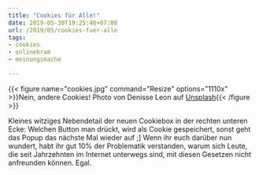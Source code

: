 ```yaml
---
title: "Cookies für Alle!"
date: 2019-05-30T19:25:48+07:00
url: /2019/05/cookies-fuer-alle
tags:
- cookies
- onlinekram
- meinungsmache

---
```


{{< figure name="cookies.jpg" command="Resize" options="1110x" >}}Nein, andere Cookies! Photo von Denisse Leon auf [Unsplash](https://unsplash.com/photos/oLq-OHHnEyQ){{< /figure >}}

Kleines witziges Nebendetail der neuen Cookiebox in der rechten unteren Ecke: Welchen Button man drückt, wird als Cookie gespeichert, sonst geht das Popup das nächste Mal wieder auf ;] Wenn ihr euch darüber nun wundert, habt ihr gut 10% der Problematik verstanden, warum sich Leute, die seit Jahrzehnten im Internet unterwegs sind, mit diesen Gesetzen nicht anfreunden können. Egal.
